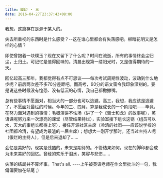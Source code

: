 ```yaml
---
title: 脚印 ‧ 三
date: 2016-04-27T23:37:43+08:00
---
```


我想，这篇存在是源于某人的。

失去所重视的东西时是什么感受？--这在谁心里都会有失落感吧。柳暗花明又是怎样的心情？

即使曾抱着一块璞玉？现在又留下了什么呢？时间在流逝，所有的事情终会尘归尘，土归土。可记忆是值得回味的。清晨出现第一缕阳光时，又是值得期待的一天。

回忆起高三那年，我都觉得有点不可思议——每次考试周期性波动，波动到什么地步呢？前后两次差不多70分差距吧。而高考，90分的语文蛮令我印象深刻的。要是说这些时候没有惶恐、没有低沉的心情，我自己都撇撇嘴。

总有些事情不愿面对，相当大的一部分也可以逃避。高三，我想，我应该是逃避了，不愿面对最烂的时候。今年的三、四月，算是我成长的一个阶段吧——毕竟，在努力面对遇到的事情：毛概演讲不怯场（讲了一个《骑士和龙》的故事呢），英语课呢努力来一次漂亮的课堂（尽管结果特烂），实验室接下组长这锅（组员可以水，天大的事组长都得上呀），接任开源社区主席（冷清的社团——应该说学校的社团都冷清，有望成为最渣的一届主席）；想想大一刚开学那时，还当过主持人呢（很烂的主持人），但是后来退却了……

会忆是美好的，现实是残酷的，未来是期待的。不管结果如何，现在的脚印都会成为未来美好的回忆。曾经的欢乐于泪水，笑容与悲伤……

失落的结局并不算坏事。That's all. ----上午被英语老师在作文里批斗的一句，我偏偏要加在结尾 ;)